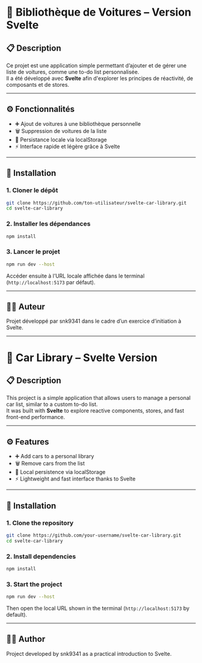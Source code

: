 # 🚗 Bibliothèque de Voitures – Version Svelte

## 📋 Description

Ce projet est une application simple permettant d’ajouter et de gérer une liste de voitures, comme une to-do list personnalisée.  
Il a été développé avec **Svelte** afin d'explorer les principes de réactivité, de composants et de stores.

---

## ⚙️ Fonctionnalités

- ➕ Ajout de voitures à une bibliothèque personnelle
- 🗑️ Suppression de voitures de la liste
- 💾 Persistance locale via localStorage
- ⚡ Interface rapide et légère grâce à Svelte

---

## 🚀 Installation

### 1. Cloner le dépôt

```bash
git clone https://github.com/ton-utilisateur/svelte-car-library.git
cd svelte-car-library
```

### 2. Installer les dépendances

```bash
npm install
```

### 3. Lancer le projet

```bash
npm run dev --host
```

Accéder ensuite à l’URL locale affichée dans le terminal (`http://localhost:5173` par défaut).

---

## 🙋‍♂️ Auteur

Projet développé par snk9341 dans le cadre d’un exercice d’initiation à Svelte.

--------------------------------------------------------------

# 🚗 Car Library – Svelte Version

## 📋 Description

This project is a simple application that allows users to manage a personal car list, similar to a custom to-do list.  
It was built with **Svelte** to explore reactive components, stores, and fast front-end performance.

---

## ⚙️ Features

- ➕ Add cars to a personal library
- 🗑️ Remove cars from the list
- 💾 Local persistence via localStorage
- ⚡ Lightweight and fast interface thanks to Svelte

---

## 🚀 Installation

### 1. Clone the repository

```bash
git clone https://github.com/your-username/svelte-car-library.git
cd svelte-car-library
```

### 2. Install dependencies

```bash
npm install
```

### 3. Start the project

```bash
npm run dev --host
```

Then open the local URL shown in the terminal (`http://localhost:5173` by default).

---

## 🙋‍♂️ Author

Project developed by snk9341 as a practical introduction to Svelte.
